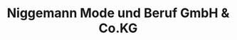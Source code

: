 ---
title: "Niggemann Mode und Beruf GmbH & Co.KG"
url: /leverkusen/niggemann-mode-und-beruf-gmbh-und-co-kg/
shop: Kleidung
---